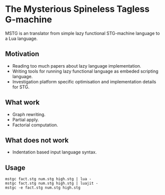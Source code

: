 The Mysterious Spineless Tagless G-machine
==========================================

MSTG is an translator from simple lazy functional STG-machine language to a Lua
language.

Motivation
----------

* Reading too much papers about lazy language implementation.
* Writing tools for running lazy functional language as embeded scripting language.
* Investigation platform specific optimisation and implementation details for
STG.

What work
---------

* Graph rewriting.
* Partial apply.
* Factorial computation.

What does not work
------------------

* Indentation based input language syntax.

Usage
-----

    mstgc fact.stg num.stg high.stg | lua -
    mstgc fact.stg num.stg high.stg | luajit -
    mstgc -e fact.stg num.stg high.stg
